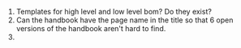 1. Templates for high level and low level bom? Do they exist?
2. Can the handbook have the page name in the title so that 6 open versions of the handbook aren't hard to find.
3. 